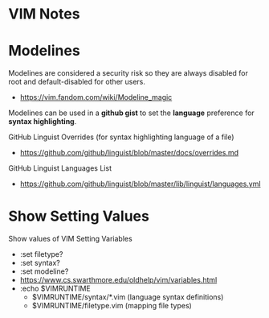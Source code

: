 # VIM Notes

# Modelines

Modelines are considered a security risk so they are always disabled for root and default-disabled for other users.
* https://vim.fandom.com/wiki/Modeline_magic

Modelines can be used in a **github gist** to set the **language** preference for **syntax highlighting**.

GitHub Linguist Overrides (for syntax highlighting language of a file)
* https://github.com/github/linguist/blob/master/docs/overrides.md

GitHub Linguist Languages List
* https://github.com/github/linguist/blob/master/lib/linguist/languages.yml

# Show Setting Values

Show values of VIM Setting Variables
* :set filetype?
* :set syntax?
* :set modeline?
* https://www.cs.swarthmore.edu/oldhelp/vim/variables.html
* :echo $VIMRUNTIME
  * $VIMRUNTIME/syntax/*.vim (language syntax definitions)
  * $VIMRUNTIME/filetype.vim (mapping file types)

